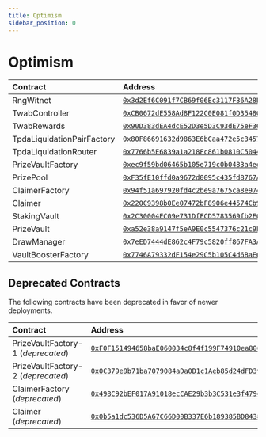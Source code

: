 ```yaml
---
title: Optimism
sidebar_position: 0
---
```


# Optimism

| Contract | Address |
| :--- | :--- |
| RngWitnet | [`0x3d2Ef6C091f7CB69f06Ec3117F36A28BC596aa7B`](https://optimistic.etherscan.io/address/0x3d2Ef6C091f7CB69f06Ec3117F36A28BC596aa7B) |
| TwabController | [`0xCB0672dE558Ad8F122C0E081f0D35480aB3be167`](https://optimistic.etherscan.io/address/0xCB0672dE558Ad8F122C0E081f0D35480aB3be167) |
| TwabRewards | [`0x90D383dEA4dcE52D3e5D3C93dE75eF36da3Ea9Ea`](https://optimistic.etherscan.io/address/0x90D383dEA4dcE52D3e5D3C93dE75eF36da3Ea9Ea) |
| TpdaLiquidationPairFactory | [`0x80F86691632d9863E6bCaa472e5c34574F77c7D1`](https://optimistic.etherscan.io/address/0x80F86691632d9863E6bCaa472e5c34574F77c7D1) |
| TpdaLiquidationRouter | [`0x7766b5E6839a1a218Fc861b0810C504490876136`](https://optimistic.etherscan.io/address/0x7766b5E6839a1a218Fc861b0810C504490876136) |
| PrizeVaultFactory | [`0xec9f59bd06465b105e719c0b0483a4ed6a656775`](https://optimistic.etherscan.io/address/0xec9f59bd06465b105e719c0b0483a4ed6a656775) |
| PrizePool | [`0xF35fE10ffd0a9672d0095c435fd8767A7fe29B55`](https://optimistic.etherscan.io/address/0xF35fE10ffd0a9672d0095c435fd8767A7fe29B55) |
| ClaimerFactory | [`0x94f51a697920fd4c2be9a7675ca8e97475779cc3`](https://optimistic.etherscan.io/address/0x94f51a697920fd4c2be9a7675ca8e97475779cc3) |
| Claimer | [`0x220C9398b0Ee07472bF8906e44574Cb9FE3B8D90`](https://optimistic.etherscan.io/address/0x220C9398b0Ee07472bF8906e44574Cb9FE3B8D90) |
| StakingVault | [`0x2C30004EC09e731DfFCD5783569fb2E09C473732`](https://optimistic.etherscan.io/address/0x2C30004EC09e731DfFCD5783569fb2E09C473732) |
| PrizeVault | [`0xa52e38a9147f5eA9E0c5547376c21c9E3F3e5e1f`](https://optimistic.etherscan.io/address/0xa52e38a9147f5eA9E0c5547376c21c9E3F3e5e1f) |
| DrawManager | [`0x7eED7444dE862c4F79c5820ff867FA3A82641857`](https://optimistic.etherscan.io/address/0x7eED7444dE862c4F79c5820ff867FA3A82641857) |
| VaultBoosterFactory | [`0x7746A79332dF154e29C5b105C4d6BaE61e71DaDA`](https://optimistic.etherscan.io/address/0x7746a79332df154e29c5b105c4d6bae61e71dada) |


## Deprecated Contracts

The following contracts have been deprecated in favor of newer deployments.

| Contract | Address |
| :--- | :--- |
| PrizeVaultFactory-1 (*deprecated*) | [`0xF0F151494658baE060034c8f4f199F74910ea806`](https://optimistic.etherscan.io/address/0xF0F151494658baE060034c8f4f199F74910ea806) |
| PrizeVaultFactory-2 (*deprecated*) | [`0x0C379e9b71ba7079084aDa0D1c1Aeb85d24dFD39`](https://optimistic.etherscan.io/address/0x0C379e9b71ba7079084aDa0D1c1Aeb85d24dFD39) |
| ClaimerFactory (*deprecated*) | [`0x498C92bEF017A91018ecCAE29b3b3C531e3f4794`](https://optimistic.etherscan.io/address/0x498C92bEF017A91018ecCAE29b3b3C531e3f4794) |
| Claimer (*deprecated*) | [`0x0b5a1dc536D5A67C66D00B337E6b189385BD8438`](https://optimistic.etherscan.io/address/0x0b5a1dc536D5A67C66D00B337E6b189385BD8438) |
